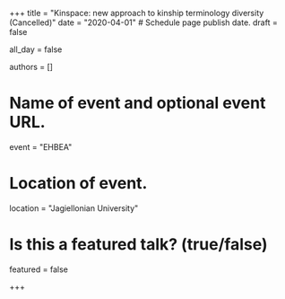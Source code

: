 +++
title = "Kinspace: new approach to kinship terminology diversity (Cancelled)"
date = "2020-04-01"  # Schedule page publish date.
draft = false
           
all_day = false
           
authors = []
           
# Name of event and optional event URL.
event = "EHBEA"
           
# Location of event.
location = "Jagiellonian University"
           
# Is this a featured talk? (true/false)
featured = false
           
+++
